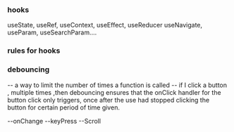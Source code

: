 ### hooks

useState, useRef, useContext, useEffect, useReducer
useNavigate, useParam, useSearchParam....

### rules for hooks

### debouncing

-- a way to limit the number of times a function is called
-- if I click a button , multiple times ,then debouncing
ensures that the onClick handler for the button click only triggers, once after the use had stopped clicking the button for certain period of time given.

--onChange
--keyPress
--Scroll
